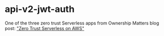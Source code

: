 # api-v2-jwt-auth

One of the three zero trust Serverless apps from Ownership Matters blog post: ["Zero Trust Serverless on AWS"](https://sethorell.substack.com/p/zero-trust-serverless-on-aws)
